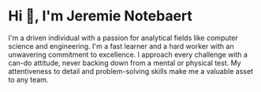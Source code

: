 <h1>Hi 👋, I'm Jeremie Notebaert</h1>

<p align="left">
I'm a driven individual with a passion for analytical fields like computer science and engineering. I'm a fast learner and a hard worker with an unwavering commitment to excellence. I approach every challenge with a can-do attitude, never backing down from a mental or physical test. My attentiveness to detail and problem-solving skills make me a valuable asset to any team.
</p>
